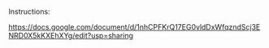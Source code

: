 Instructions:



https://docs.google.com/document/d/1nhCPFKrQ17EG0vldDxWfqzndScj3ENRD0X5kKXEhXYg/edit?usp=sharing


